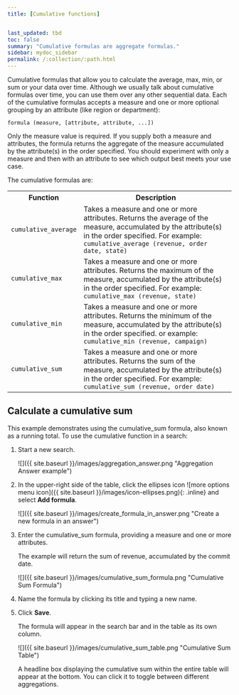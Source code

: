 ```yaml
---
title: [Cumulative functions]


last_updated: tbd
toc: false
summary: "Cumulative formulas are aggregate formulas."
sidebar: mydoc_sidebar
permalink: /:collection/:path.html
---
```

Cumulative formulas that allow you to calculate the average, max, min, or sum or
your data over time. Although we usually talk about cumulative formulas over
time, you can use them over any other sequential data. Each of the cumulative
formulas accepts a measure and one or more optional grouping by an attribute
(like region or department):

```
formula (measure, [attribute, attribute, ...])
```

Only the measure value is required. If you supply both a measure and attributes,
the formula returns the aggregate of the measure accumulated by the attribute(s)
in the order specified. You should experiment with only a measure and then with
an attribute to see which output best meets your use case.


The cumulative formulas are:

<table>
 <colgroup>
    <col style="width:25%" />
    <col style="width:75%" />
 </colgroup>
    <tr>
       <th>Function</th>
       <th>Description</th>
    </tr>
    <tr>
       <td><code>cumulative_average</code></td>
       <td>Takes a measure and one or more attributes. Returns the average of the measure, accumulated by the attribute(s) in the order specified. For example:
       <code>cumulative_average (revenue, order date, state)</code></td>
    </tr>
    <tr>
       <td><code>cumulative_max</code></td>
       <td>Takes a measure and one or more attributes. Returns the maximum of the measure, accumulated by the
    attribute(s) in the order specified. For example: <code>cumulative_max (revenue, state)</code></td>
    </tr>
    <tr>
       <td><code>cumulative_min</code></td>
       <td>Takes a measure and one or more attributes. Returns the minimum of the measure, accumulated by the attribute(s) in the order specified. or example: <code>cumulative_min (revenue, campaign)</code></td>
    </tr>
    <tr>
       <td><code>cumulative_sum</code></td>
       <td>Takes a measure and one or more attributes. Returns the sum of the measure, accumulated by the attribute(s) in the order specified. For example:  <code>cumulative_sum (revenue, order date)</code></td>
    </tr>
</table>

## Calculate a cumulative sum

This example demonstrates using the cumulative_sum formula, also known as a
running total. To use the cumulative function in a search:

1. Start a new search.

   ![]({{ site.baseurl }}/images/aggregation_answer.png "Aggregation Answer example")

2. In the upper-right side of the table, click the ellipses icon ![more options menu icon]({{ site.baseurl }}/images/icon-ellipses.png){: .inline} and select **Add formula**.

   ![]({{ site.baseurl }}/images/create_formula_in_answer.png "Create a new formula in an answer")

3. Enter the cumulative_sum formula, providing a measure and one or more attributes.

   The example will return the sum of revenue, accumulated by the commit date.

     ![]({{ site.baseurl }}/images/cumulative_sum_formula.png "Cumulative Sum Formula")

4. Name the formula by clicking its title and typing a new name.
5. Click **Save**.

   The formula will appear in the search bar and in the table as its own column.

     ![]({{ site.baseurl }}/images/cumulative_sum_table.png "Cumulative Sum Table")

    A headline box displaying the cumulative sum within the entire table will
    appear at the bottom. You can click it to toggle between different
    aggregations.
